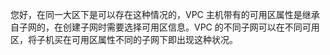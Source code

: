 您好，在同一大区下是可以存在这种情况的，VPC 主机带有的可用区属性是继承自子网的，在创建子网时需要选择可用区信息。VPC 的不同子网可以在不同可用区，将子机买在可用区属性不同的子网下即出现这种状况。